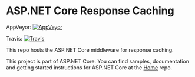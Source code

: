 ASP.NET Core Response Caching
========
AppVeyor: [![AppVeyor](https://ci.appveyor.com/api/projects/status/p52yj0kghdyicvwu/branch/dev?svg=true)](https://ci.appveyor.com/project/aspnetci/ResponseCaching/branch/dev)

Travis:   [![Travis](https://travis-ci.org/aspnet/ResponseCaching.svg?branch=dev)](https://travis-ci.org/aspnet/ResponseCaching)

This repo hosts the ASP.NET Core middleware for response caching.

This project is part of ASP.NET Core. You can find samples, documentation and getting started instructions for ASP.NET Core at the [Home](https://github.com/aspnet/home) repo.
